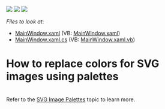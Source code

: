 <!-- default badges list -->
![](https://img.shields.io/endpoint?url=https://codecentral.devexpress.com/api/v1/VersionRange/128642210/21.1.5%2B)
[![](https://img.shields.io/badge/Open_in_DevExpress_Support_Center-FF7200?style=flat-square&logo=DevExpress&logoColor=white)](https://supportcenter.devexpress.com/ticket/details/T615789)
[![](https://img.shields.io/badge/📖_How_to_use_DevExpress_Examples-e9f6fc?style=flat-square)](https://docs.devexpress.com/GeneralInformation/403183)
<!-- default badges end -->
<!-- default file list -->
*Files to look at*:

* [MainWindow.xaml](./CS/SVGPalettes/MainWindow.xaml) (VB: [MainWindow.xaml](./VB/SVGPalettes/MainWindow.xaml))
* [MainWindow.xaml.cs](./CS/SVGPalettes/MainWindow.xaml.cs) (VB: [MainWindow.xaml.vb](./VB/SVGPalettes/MainWindow.xaml.vb))
<!-- default file list end -->
# How to replace colors for SVG images using palettes


<br>Refer to the <a href="https://documentation.devexpress.com/WPF/120120/Common-Concepts/Images/SVG-Image-Palettes">SVG Image Palettes</a> topic to learn more.
<br>
